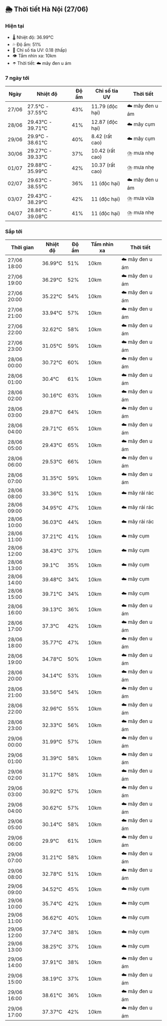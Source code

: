 ## 🌦️ Thời tiết Hà Nội (27/06)

### Hiện tại

- 🌡️ Nhiệt độ: 36.99℃
- 💦 Độ ẩm: 51%
- 🌟 Chỉ số tia UV: 0.18 (thấp)
- 👁️ Tầm nhìn xa: 10km
- ☂️ Thời tiết: ☁️ mây đen u ám

### 7 ngày tới

| Ngày | Nhiệt độ | Độ ẩm | Chỉ số tia UV | Thời tiết |
| --- | --- | --- | --- | --- |
| 27/06 | 27.5℃ - 37.55℃ | 43% | 11.79 (độc hại) | ☁️ mây đen u ám |
| 28/06 | 29.43℃ - 39.71℃ | 41% | 12.87 (độc hại) | ☁️ mây cụm |
| 29/06 | 29.9℃ - 38.61℃ | 40% | 8.42 (rất cao) | ☁️ mây cụm |
| 30/06 | 29.27℃ - 39.33℃ | 37% | 10.42 (rất cao) | ⛈️ mưa nhẹ |
| 01/07 | 29.88℃ - 35.99℃ | 42% | 10.37 (rất cao) | ⛈️ mưa nhẹ |
| 02/07 | 29.63℃ - 38.55℃ | 36% | 11 (độc hại) | ☁️ mây đen u ám |
| 03/07 | 29.43℃ - 38.29℃ | 42% | 11 (độc hại) | ⛈️ mưa vừa |
| 04/07 | 28.86℃ - 39.08℃ | 41% | 11 (độc hại) | ⛈️ mưa nhẹ |

### Sắp tới

| Thời gian | Nhiệt độ | Độ ẩm | Tầm nhìn xa | Thời tiết |
| --- | --- | --- | --- | --- |
| 27/06 18:00 | 36.99℃ | 51% | 10km | ☁️ mây đen u ám |
| 27/06 19:00 | 36.29℃ | 52% | 10km | ☁️ mây đen u ám |
| 27/06 20:00 | 35.22℃ | 54% | 10km | ☁️ mây đen u ám |
| 27/06 21:00 | 33.94℃ | 57% | 10km | ☁️ mây đen u ám |
| 27/06 22:00 | 32.62℃ | 58% | 10km | ☁️ mây đen u ám |
| 27/06 23:00 | 31.05℃ | 59% | 10km | ☁️ mây đen u ám |
| 28/06 00:00 | 30.72℃ | 60% | 10km | ☁️ mây đen u ám |
| 28/06 01:00 | 30.4℃ | 61% | 10km | ☁️ mây đen u ám |
| 28/06 02:00 | 30.16℃ | 63% | 10km | ☁️ mây đen u ám |
| 28/06 03:00 | 29.87℃ | 64% | 10km | ☁️ mây đen u ám |
| 28/06 04:00 | 29.71℃ | 65% | 10km | ☁️ mây đen u ám |
| 28/06 05:00 | 29.43℃ | 65% | 10km | ☁️ mây đen u ám |
| 28/06 06:00 | 29.53℃ | 66% | 10km | ☁️ mây đen u ám |
| 28/06 07:00 | 31.35℃ | 59% | 10km | ☁️ mây đen u ám |
| 28/06 08:00 | 33.36℃ | 51% | 10km | ☁️ mây rải rác |
| 28/06 09:00 | 34.95℃ | 47% | 10km | ☁️ mây rải rác |
| 28/06 10:00 | 36.03℃ | 44% | 10km | ☁️ mây rải rác |
| 28/06 11:00 | 37.21℃ | 41% | 10km | ☁️ mây cụm |
| 28/06 12:00 | 38.43℃ | 37% | 10km | ☁️ mây cụm |
| 28/06 13:00 | 39.1℃ | 35% | 10km | ☁️ mây cụm |
| 28/06 14:00 | 39.48℃ | 34% | 10km | ☁️ mây cụm |
| 28/06 15:00 | 39.71℃ | 34% | 10km | ☁️ mây cụm |
| 28/06 16:00 | 39.13℃ | 36% | 10km | ☁️ mây đen u ám |
| 28/06 17:00 | 37.3℃ | 42% | 10km | ☁️ mây đen u ám |
| 28/06 18:00 | 35.77℃ | 47% | 10km | ☁️ mây đen u ám |
| 28/06 19:00 | 34.78℃ | 50% | 10km | ☁️ mây đen u ám |
| 28/06 20:00 | 34.14℃ | 53% | 10km | ☁️ mây đen u ám |
| 28/06 21:00 | 33.56℃ | 54% | 10km | ☁️ mây đen u ám |
| 28/06 22:00 | 32.96℃ | 55% | 10km | ☁️ mây đen u ám |
| 28/06 23:00 | 32.33℃ | 56% | 10km | ☁️ mây đen u ám |
| 29/06 00:00 | 31.99℃ | 57% | 10km | ☁️ mây đen u ám |
| 29/06 01:00 | 31.39℃ | 58% | 10km | ☁️ mây đen u ám |
| 29/06 02:00 | 31.17℃ | 58% | 10km | ☁️ mây đen u ám |
| 29/06 03:00 | 30.92℃ | 57% | 10km | ☁️ mây đen u ám |
| 29/06 04:00 | 30.62℃ | 57% | 10km | ☁️ mây đen u ám |
| 29/06 05:00 | 30.14℃ | 58% | 10km | ☁️ mây đen u ám |
| 29/06 06:00 | 29.9℃ | 61% | 10km | ☁️ mây đen u ám |
| 29/06 07:00 | 31.21℃ | 58% | 10km | ☁️ mây đen u ám |
| 29/06 08:00 | 32.78℃ | 51% | 10km | ☁️ mây đen u ám |
| 29/06 09:00 | 34.52℃ | 45% | 10km | ☁️ mây cụm |
| 29/06 10:00 | 35.74℃ | 42% | 10km | ☁️ mây cụm |
| 29/06 11:00 | 36.62℃ | 40% | 10km | ☁️ mây cụm |
| 29/06 12:00 | 37.74℃ | 38% | 10km | ☁️ mây cụm |
| 29/06 13:00 | 38.25℃ | 37% | 10km | ☁️ mây cụm |
| 29/06 14:00 | 37.91℃ | 38% | 10km | ☁️ mây đen u ám |
| 29/06 15:00 | 38.19℃ | 37% | 10km | ☁️ mây đen u ám |
| 29/06 16:00 | 38.61℃ | 36% | 10km | ☁️ mây đen u ám |
| 29/06 17:00 | 37.37℃ | 42% | 10km | ☁️ mây đen u ám |
